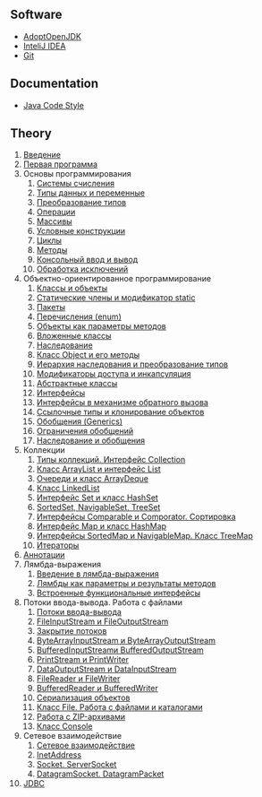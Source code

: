 ## Software
- [AdoptOpenJDK](https://adoptopenjdk.net/)
- [InteliJ IDEA](https://www.jetbrains.com)
- [Git](https://git-scm.com/)


## Documentation
- [Java Code Style](java-code-style)


## Theory
1. [Введение](intro-to-java)
1. [Первая программа](first-program-with-java)
1. Основы программирования
    1. [Системы счисления](number-systems)
    1. [Типы данных и переменные](data-types-and-variables)
    1. [Преобразование типов](base-data-type-conversions)
    1. [Операции](operations)
    1. [Массивы](arrays)
    1. [Условные конструкции](conditional-constructions)
    1. [Циклы](loops)
    1. [Методы](methods)
    1. [Консольный ввод и вывод](консольный-ввод-и-вывод)
    1. [Обработка исключений](обработка-исключений)
1. Объектно-ориентированное программирование
    1. [Классы и объекты](классы-и-объекты)
    1. [Статические члены и модификатор static](статические-члены-и-модификатор-static)
    1. [Пакеты](пакеты)
    1. [Перечисления (enum)](перечисления-(enum))
    1. [Объекты как параметры методов](объекты-как-параметры-методов)
    1. [Вложенные классы](вложенные-классы)
    1. [Наследование](наследование)
    1. [Класс Object и его методы](класс-object-и-его-методы)
    1. [Иерархия наследования и преобразование типов](иерархия-наследования-и-преобразование-типов)
    1. [Модификаторы доступа и инкапсуляция](модификаторы-доступа-и-инкапсуляция)
    1. [Абстрактные классы](абстрактные-классы)
    1. [Интерфейсы](интерфейсы)
    1. [Интерфейсы в механизме обратного вызова](интерфейсы-в-механизме-обратного-вызова)
    1. [Ссылочные типы и клонирование объектов](ссылочные-типы-и-клонирование-объектов)
    1. [Обобщения (Generics)](обобщения-(generics))
    1. [Ограничения обобщений](ограничения-обобщений)
    1. [Наследование и обобщения](наследование-и-обобщения)
1. Коллекции
    1. [Типы коллекций. Интерфейс Collection](типы-коллекций.-интерфейс-collection)
    1. [Класс ArrayList и интерфейс List](класс-arraylist-и-интерфейс-list)
    1. [Очереди и класс ArrayDeque](очереди-и-класс-arraydeque)
    1. [Класс LinkedList](класс-linkedlist)
    1. [Интерфейс Set и класс HashSet](интерфейс-set-и-класс-hashset)
    1. [SortedSet, NavigableSet, TreeSet](sortedset,-navigableset,-treeset)
    1. [Интерфейсы Comparable и Comporator. Сортировка](интерфейсы-comparable-и-comparator.-сортировка)
    1. [Интерфейс Map и класс HashMap](интерфейс-map-и-класс-hashmap)
    1. [Интерфейсы SortedMap и NavigableMap. Класс TreeMap](интерфейсы-sortedmap-и-navigablemap.-класс-treemap)
    1. [Итераторы](итераторы)
1. [Аннотации](аннотации)
1. Лямбда-выражения
    1. [Введение в лямбда-выражения](введение-в-лямбда-выражения)
    1. [Лямбды как параметры и результаты методов](лямбды-как-параметрыи-результаты-методов)
    1. [Встроенные функциональные интерфейсы](встроенные-функциональные-интерфейсы)
1. Потоки ввода-вывода. Работа с файлами
    1. [Потоки ввода-вывода](потоки-ввода-вывода)
    1. [FileInputStream и FileOutputStream](fileinputstream-и-fileoutputstream)
    1. [Закрытие потоков](закрытие-потоков)
    1. [ByteArrayInputStream и ByteArrayOutputStream](bytearrayinputstream-и-bytearrayoutputstream)
    1. [BufferedInputStreamи BufferedOutputStream](bufferedinputstream-и-bufferedoutputstream)
    1. [PrintStream и PrintWriter](printstream-и-printwriter)
    1. [DataOutputStream и DataInputStream](dataoutputstream-и-datainputstream)
    1. [FileReader и FileWriter](filereader-и-filewriter)
    1. [BufferedReader и BufferedWriter](bufferedreader-и-bufferedwriter)
    1. [Сериализация объектов](сериализация-объектов)
    1. [Класс File. Работа с файлами и каталогами](класс-file)
    1. [Работа с ZIP-архивами](работа-с-zip-архивами)
    1. [Класс Console](класс-console)
1. Сетевое взаимодействие
    1. [Сетевое взаимодействие](сетевое-взаимодействие)
    1. [InetAddress](inetaddress)
    1. [Socket. ServerSocket](socket.-serversocket)
    1. [DatagramSocket. DatagramPacket](datagramsocket.-datagrampacket)
1. [JDBC](jdbc)